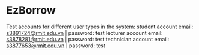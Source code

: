 # EzBorrow
Test accounts for different user types in the system:
  student account email: s3891724@rmit.edu.vn | password: test
  lecturer account email: s3878281@rmit.edu.vn | password: test
  technician account email: s3877653@rmit.edu.vn | password: test
